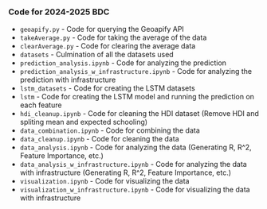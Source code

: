 ### Code for 2024-2025 BDC

- `geoapify.py` - Code for querying the Geoapify API
- `takeAverage.py` - Code for taking the average of the data
- `clearAverage.py` - Code for clearing the average data
- `datasets` - Culmination of all the datasets used
- `prediction_analysis.ipynb` - Code for analyzing the prediction
- `prediction_analysis_w_infrastructure.ipynb` - Code for analyzing the prediction with infrastructure  
- `lstm_datasets` - Code for creating the LSTM datasets
- `lstm` - Code for creating the LSTM model and running the prediction on each feature
- `hdi_cleanup.ipynb` - Code for cleaning the HDI dataset (Remove HDI and spliting mean and expected schooling)
- `data_combination.ipynb` - Code for combining the data
- `data_cleanup.ipynb` - Code for cleaning the data
- `data_analysis.ipynb` - Code for analyzing the data (Generating R, R^2, Feature Importance, etc.)
- `data_analysis_w_infrastructure.ipynb` - Code for analyzing the data with infrastructure (Generating R, R^2, Feature Importance, etc.)
- `visualization.ipynb` - Code for visualizing the data
- `visualization_w_infrastructure.ipynb` - Code for visualizing the data with infrastructure




